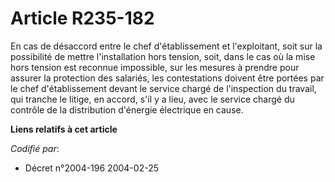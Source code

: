# Article R235-182

En cas de désaccord entre le chef d'établissement et l'exploitant, soit sur la possibilité de mettre l'installation hors
tension, soit, dans le cas où la mise hors tension est reconnue impossible, sur les mesures à prendre pour assurer la
protection des salariés, les contestations doivent être portées par le chef d'établissement devant le service chargé de
l'inspection du travail, qui tranche le litige, en accord, s'il y a lieu, avec le service chargé du contrôle de la
distribution d'énergie électrique en cause.

**Liens relatifs à cet article**

_Codifié par_:

  - Décret n°2004-196 2004-02-25
